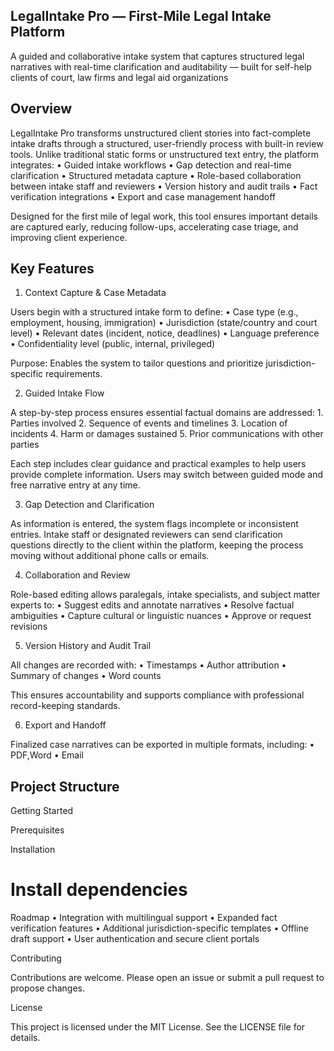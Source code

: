 

## LegalIntake Pro — First-Mile Legal Intake Platform

A guided and collaborative intake system that captures structured legal narratives with real-time clarification and  auditability — built for self-help clients of court, law firms and legal aid organizations



## Overview

LegalIntake Pro transforms unstructured client stories into fact-complete intake drafts through a structured, user-friendly process with built-in review tools. Unlike traditional static forms or unstructured text entry, the platform integrates:
	•	Guided intake workflows
	•	Gap detection and real-time clarification
	•	Structured metadata capture
	•	Role-based collaboration between intake staff and reviewers
	•	Version history and audit trails
	•	Fact verification integrations
	•	Export and case management handoff

Designed for the first mile of legal work, this tool ensures important details are captured early, reducing follow-ups, accelerating case triage, and improving client experience.



## Key Features

1. Context Capture & Case Metadata

Users begin with a structured intake form to define:
	•	Case type (e.g., employment, housing, immigration)
	•	Jurisdiction (state/country and court level)
	•	Relevant dates (incident, notice, deadlines)
	•	Language preference
	•	Confidentiality level (public, internal, privileged)

Purpose: Enables the system to tailor questions and prioritize jurisdiction-specific requirements.



2. Guided Intake Flow

A step-by-step process ensures essential factual domains are addressed:
	1.	Parties involved
	2.	Sequence of events and timelines
	3.	Location of incidents
	4.	Harm or damages sustained
	5.	Prior communications with other parties

Each step includes clear guidance and practical examples to help users provide complete information. Users may switch between guided mode and free narrative entry at any time.



3. Gap Detection and Clarification

As information is entered, the system flags incomplete or inconsistent entries. Intake staff or designated reviewers can send clarification questions directly to the client within the platform, keeping the process moving without additional phone calls or emails.



4. Collaboration and Review

Role-based editing allows paralegals, intake specialists, and subject matter experts to:
	•	Suggest edits and annotate narratives
	•	Resolve factual ambiguities
	•	Capture cultural or linguistic nuances
	•	Approve or request revisions



5. Version History and Audit Trail

All changes are recorded with:
	•	Timestamps
	•	Author attribution
	•	Summary of changes
	•	Word counts

This ensures accountability and supports compliance with professional record-keeping standards.



6. Export and Handoff

Finalized case narratives can be exported in multiple formats, including:
	•	PDF,Word
	•	Email



## Project Structure






Getting Started

Prerequisites
	
Installation

# Install dependencies



 Roadmap
	•	Integration with multilingual support
	•	Expanded fact verification features
	•	Additional jurisdiction-specific templates
	•	Offline draft support
	•	User authentication and secure client portals



 Contributing

Contributions are welcome. Please open an issue or submit a pull request to propose changes.



License

This project is licensed under the MIT License. See the LICENSE file for details.

